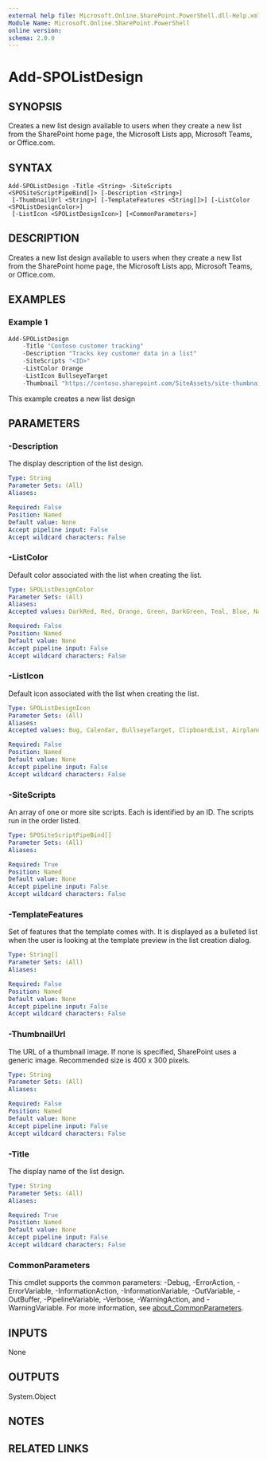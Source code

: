 ```yaml
---
external help file: Microsoft.Online.SharePoint.PowerShell.dll-Help.xml
Module Name: Microsoft.Online.SharePoint.PowerShell
online version:
schema: 2.0.0
---
```


# Add-SPOListDesign

## SYNOPSIS
Creates a new list design available to users when they create a new list from the SharePoint home page, the Microsoft Lists app, Microsoft Teams, or Office.com.

## SYNTAX

```
Add-SPOListDesign -Title <String> -SiteScripts <SPOSiteScriptPipeBind[]> [-Description <String>]
 [-ThumbnailUrl <String>] [-TemplateFeatures <String[]>] [-ListColor <SPOListDesignColor>]
 [-ListIcon <SPOListDesignIcon>] [<CommonParameters>]
```

## DESCRIPTION
Creates a new list design available to users when they create a new list from the SharePoint home page, the Microsoft Lists app, Microsoft Teams, or Office.com.

## EXAMPLES

### Example 1
```powershell
Add-SPOListDesign
    -Title "Contoso customer tracking"  
    -Description "Tracks key customer data in a list"  
    -SiteScripts "<ID>"  
    -ListColor Orange  
    -ListIcon BullseyeTarget  
    -Thumbnail "https://contoso.sharepoint.com/SiteAssets/site-thumbnail.png" }}
```

This example creates a new list design 

## PARAMETERS

### -Description
The display description of the list design.

```yaml
Type: String
Parameter Sets: (All)
Aliases:

Required: False
Position: Named
Default value: None
Accept pipeline input: False
Accept wildcard characters: False
```

### -ListColor
Default color associated with the list when creating the list.

```yaml
Type: SPOListDesignColor
Parameter Sets: (All)
Aliases:
Accepted values: DarkRed, Red, Orange, Green, DarkGreen, Teal, Blue, NavyBlue, BluePurple, DarkBlue, Lavendar, Pink

Required: False
Position: Named
Default value: None
Accept pipeline input: False
Accept wildcard characters: False
```

### -ListIcon
Default icon associated with the list when creating the list.

```yaml
Type: SPOListDesignIcon
Parameter Sets: (All)
Aliases:
Accepted values: Bug, Calendar, BullseyeTarget, ClipboardList, Airplane, Rocket, Color, Insights, CubeShape, TestBeakerSolid, Robot, Savings

Required: False
Position: Named
Default value: None
Accept pipeline input: False
Accept wildcard characters: False
```

### -SiteScripts
An array of one or more site scripts. Each is identified by an ID. The scripts run in the order listed. 

```yaml
Type: SPOSiteScriptPipeBind[]
Parameter Sets: (All)
Aliases:

Required: True
Position: Named
Default value: None
Accept pipeline input: False
Accept wildcard characters: False
```

### -TemplateFeatures
Set of features that the template comes with. It is displayed as a bulleted list when the user is looking at the template preview in the list creation dialog.

```yaml
Type: String[]
Parameter Sets: (All)
Aliases:

Required: False
Position: Named
Default value: None
Accept pipeline input: False
Accept wildcard characters: False
```

### -ThumbnailUrl
The URL of a thumbnail image. If none is specified, SharePoint uses a generic image. Recommended size is 400 x 300 pixels.

```yaml
Type: String
Parameter Sets: (All)
Aliases:

Required: False
Position: Named
Default value: None
Accept pipeline input: False
Accept wildcard characters: False
```

### -Title
The display name of the list design.

```yaml
Type: String
Parameter Sets: (All)
Aliases:

Required: True
Position: Named
Default value: None
Accept pipeline input: False
Accept wildcard characters: False
```

### CommonParameters
This cmdlet supports the common parameters: -Debug, -ErrorAction, -ErrorVariable, -InformationAction, -InformationVariable, -OutVariable, -OutBuffer, -PipelineVariable, -Verbose, -WarningAction, and -WarningVariable. For more information, see [about_CommonParameters](https://go.microsoft.com/fwlink/?LinkID=113216).

## INPUTS

None

## OUTPUTS

System.Object

## NOTES

## RELATED LINKS
